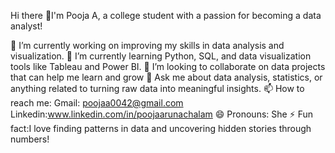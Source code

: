 Hi there 👋I'm Pooja A, a college student with a passion for becoming a data analyst!



 🔭 I’m currently working on improving my skills in data analysis and visualization.
🌱 I’m currently learning Python, SQL, and data visualization tools like Tableau and Power BI.
👯 I’m looking to collaborate on data projects that can help me learn and grow
💬 Ask me about data analysis, statistics, or anything related to turning raw data into meaningful insights.
📫 How to reach me: 
            Gmail: poojaa0042@gmail.com
            Linkedin:www.linkedin.com/in/poojaarunachalam
😄 Pronouns: She
⚡ Fun fact:I love finding patterns in data and uncovering hidden stories through numbers!
